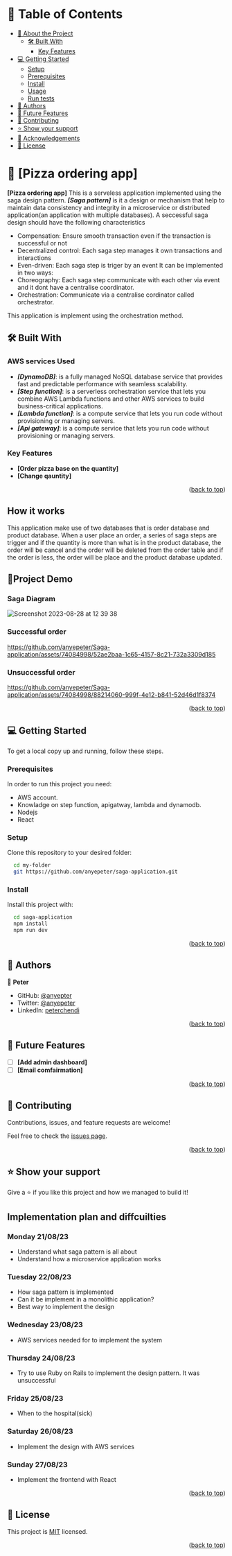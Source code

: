 
# 📗 Table of Contents

- [📖 About the Project](#about-project)
  - [🛠 Built With](#built-with)
    - [Key Features](#key-features)
- [💻 Getting Started](#getting-started)
  - [Setup](#setup)
  - [Prerequisites](#prerequisites)
  - [Install](#install)
  - [Usage](#usage)
  - [Run tests](#run-tests)
- [👥 Authors](#authors)
- [🔭 Future Features](#future-features)
- [🤝 Contributing](#contributing)
- [⭐️ Show your support](#support)
- [🙏 Acknowledgements](#acknowledgements)
- [📝 License](#license)

<!-- PROJECT  -->

# 📖 [Pizza ordering app] <a name="about-project"></a>

**[Pizza ordering app]** This is a serveless application implemented using the saga design pattern. ***[Saga pattern]*** is it a design or mechanism that help to maintain data consistency and integrity in a microservice or distributed application(an application with multiple databases). A seccessful saga design should have the following characteristics
 - Compensation: Ensure smooth transaction even if the transaction is successful or not
 - Decentralized control: Each saga step manages it own transactions and interactions 
 - Even-driven: Each saga step is triger by an event 
It can be implemented in two ways: 
- Choreography: Each saga step communicate with each other via event and it dont have a centralise coordinator.
- Orchestration: Communicate via a centralise cordinator called orchestrator. 

This application is implement using the orchestration method.

## 🛠 Built With <a name="built-with"></a>

### AWS services Used
- ***[DynamoDB]***: is a fully managed NoSQL database service that provides fast and predictable performance with seamless scalability.
- ***[Step function]***: is a serverless orchestration service that lets you combine AWS Lambda functions and other AWS services to build business-critical applications.
- ***[Lambda function]***: is a compute service that lets you run code without provisioning or managing servers.
- ***[Api gateway]***: is a compute service that lets you run code without provisioning or managing servers.
<!-- Features -->

### Key Features <a name="key-features"></a>

- **[Order pizza base on the quantity]**
- **[Change qauntity]**

<p align="right">(<a href="#readme-top">back to top</a>)</p>

## How it works
 
 This application make use of two databases that is order database and product database. When a user place an order, a series of saga steps are trigger and if the quantity is more than what is in the product database, the order will be cancel and the order will be deleted from the order table and if the order is less, the order will be place and the product database updated.  

<!-- LIVE DEMO -->

## 🚀Project Demo <a name="live-demo"></a>
 ### Saga Diagram 
![Screenshot 2023-08-28 at 12 39 38](https://github.com/anyepeter/Saga-application/assets/74084998/34c90745-cff6-479d-9131-73d9f66cbbc9)

### Successful order


https://github.com/anyepeter/Saga-application/assets/74084998/52ae2baa-1c65-4157-8c21-732a3309d185



### Unsuccessful order


https://github.com/anyepeter/Saga-application/assets/74084998/88214060-999f-4e12-b841-52d46d1f8374


 
<p align="right">(<a href="#readme-top">back to top</a>)</p>

<!-- GETTING STARTED -->

## 💻 Getting Started <a name="getting-started"></a>

To get a local copy up and running, follow these steps.

### Prerequisites

In order to run this project you need:

- AWS account.
- Knowladge on step function, apigatway, lambda and dynamodb.
- Nodejs
- React

### Setup

Clone this repository to your desired folder:

```sh
  cd my-folder
  git https://github.com/anyepeter/saga-application.git
```

### Install

Install this project with:

```sh
  cd saga-application
  npm install
  npm run dev
```

<p align="right">(<a href="#readme-top">back to top</a>)</p>

<!-- AUTHORS -->

## 👥 Authors <a name="authors"></a>

👤 **Peter**
- GitHub: [@anyepter](https://github.com/githubhandle)
- Twitter: [@anyepeter](https://twitter.com/twitterhandle)
- LinkedIn: [peterchendi](https://linkedin.com/in/linkedinhandle)

<p align="right">(<a href="#readme-top">back to top</a>)</p>

<!-- FUTURE FEATURES -->

## 🔭 Future Features <a name="future-features"></a>


- [ ] **[Add admin dashboard]**
- [ ] **[Email comfairmation]**

<p align="right">(<a href="#readme-top">back to top</a>)</p>

<!-- CONTRIBUTING -->

## 🤝 Contributing <a name="contributing"></a>

Contributions, issues, and feature requests are welcome!

Feel free to check the [issues page](https://github.com/anyepeter/saga-application/issues).

<p align="right">(<a href="#readme-top">back to top</a>)</p>

<!-- SUPPORT -->

## ⭐️ Show your support <a name="support"></a>

Give a ⭐️ if you like this project and how we managed to build it!


<!-- ACKNOWLEDGEMENTS -->

## Implementation plan and diffcuilties

### Monday 21/08/23
 - Understand what saga pattern is all about
 - Understand how a microservice application works

 ### Tuesday 22/08/23
 - How saga pattern is implemented
 - Can it be implement in a monolithic application?
 - Best way to implement the design

 ### Wednesday 23/08/23
 - AWS services needed for to implement the system

 ### Thursday 24/08/23
 - Try to use Ruby on Rails to implement the design pattern. It was unsuccessful
 ### Friday 25/08/23
 - When to the hospital(sick)
 ### Saturday  26/08/23
 - Implement the design with AWS services 
### Sunday 27/08/23
- Implement the frontend with React

<p align="right">(<a href="#readme-top">back to top</a>)</p>

<!-- LICENSE -->

## 📝 License <a name="license"></a>

This project is [MIT](https://github.com/anyepeter/Blog-app/blob/develop/LICENSE) licensed.

<p align="right">(<a href="#readme-top">back to top</a>)</p>
